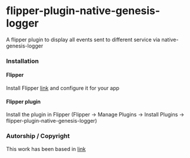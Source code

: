 # flipper-plugin-native-genesis-logger

A flipper plugin to display all events sent to different service via native-genesis-logger 

### Installation

#### Flipper

Install Flipper [link](https://fbflipper.com/docs/features/react-native/) and configure it for your app

#### Flipper plugin

Install the plugin in Flipper
(Flipper -> Manage Plugins -> Install Plugins -> flipper-plugin-native-genesis-logger)

### Autorship / Copyright
This work has been based in 
[link](#https://github.com/imranMnts/flipper-plugin-react-native-logging-tools) 